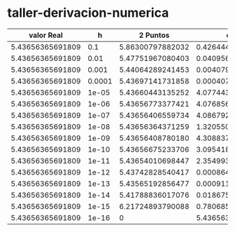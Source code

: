 # taller-derivacion-numerica

|valor Real | h | 2 Puntos | error 2P| 3 Puntos| error 3P| Extrapolacion Richi | error ER|
| --- | --- | --- | --- | --- | --- | --- | --- | 
|5.43656365691809| 0.1 | 5.86300797882032|0.426444321902230|5.40353514003045|0.0330285168876410|5.52745883779990|0.0908951808818141|
|5.43656365691809| 0.01 | 5.47751967080403|0.0409560138859417|5.43620459824439|0.000359058673702783|5.43746977940323|0.000906122485142546|
|5.43656365691809| 0.001 | 5.44064289241453|0.00407923549643652|5.43656003593878|3.62097930750593e-6|5.43657271786047|9.06094237596022e-6|
|5.43656365691809| 0.0001 | 5.43697141731858|0.000407760400491064|5.43656362067850|3.62395917719027e-8|5.43656374752658|9.06084922647210e-8|
|5.43656365691809| 1e-05 | 5.43660443135252|4.07744344297356e-5|5.43656365649076|4.27328394891902e-10|5.43656365779762|8.79527561892246e-10|
|5.43656365691809| 1e-06 | 5.43656773377421|4.07685612113795e-6|5.43656365759671|6.78617162463979e-10|5.43656365681322|1.04869890549253e-10|
|5.43656365691809| 1e-07 | 5.43656406559734|4.08679247776433e-7|5.43656365573406|1.18402798676698e-9|5.43656365555497|1.36312294785057e-9|
|5.43656365691809| 1e-08 | 5.43656364371259|1.32055015811261e-8|5.43656373023987|7.33217779824713e-8|5.43656367331854|1.64004454461519e-8|
|5.43656365691809| 1e-09 | 5.43656408780180|4.30883708268937e-7|5.43656253814697|1.11877111752534e-6|5.43656364371259|1.32055015811261e-8|
|5.43656365691809| 1e-10 | 5.43656675233706|3.09541896736931e-6|5.43656921386719|5.55694909731841e-6|5.43656083114759|2.82577049670607e-6|
|5.43656365691809| 1e-11 | 5.43654010698447|2.35499336236344e-5|5.43652343750000|4.02194180901816e-5|5.43659931887911|3.56619610233366e-5|
|5.43656365691809| 1e-12 | 5.43742828540417|0.000864628486076491|5.43701171875000|0.000448061831909818|5.43639207724785|0.000171579670240618|
|5.43656365691809| 1e-13 | 5.43565192856477|0.000911728353323760|5.43750000000000|0.000936343081909818|5.43861252329710|0.00204886637900970|
|5.43656365691809| 1e-14 | 5.41788836017076|0.0186752967473263|5.43750000000000|0.000936343081909818|5.41788836017076|0.0186752967473263|
|5.43656365691809| 1e-15 | 6.21724893790088|0.780685280982786|5.50000000000000|0.0634363430819098|5.18104078158406|0.255522875334026|
|5.43656365691809| 1e-16 | 0|5.43656365691809|16.0000000000000|10.5634363430819|4.44089209850063|0.995671558417464|



